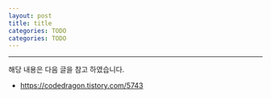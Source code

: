 ```yaml
---
layout: post
title: title
categories: TODO
categories: TODO
---
```




----
해당 내용은 다음 글을 참고 하였습니다.
- https://codedragon.tistory.com/5743